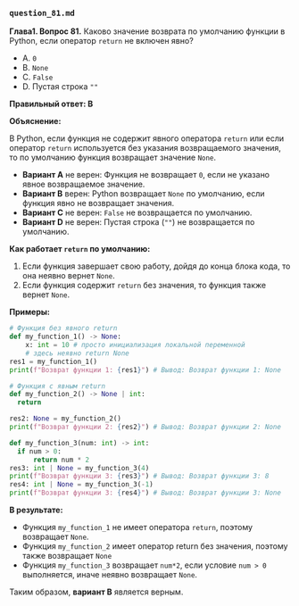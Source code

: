 ### `question_81.md`

**Глава1. Вопрос 81.** Каково значение возврата по умолчанию функции в Python, если оператор `return` не включен явно?

- A.  `0`
- B.  `None`
- C.  `False`
- D.  Пустая строка `""`

**Правильный ответ: B**

**Объяснение:**

В Python, если функция не содержит явного оператора `return` или если оператор `return` используется без указания возвращаемого значения, то по умолчанию функция возвращает значение `None`.

*   **Вариант A** не верен: Функция не возвращает `0`, если не указано явное возвращаемое значение.
*   **Вариант B** верен: Python возвращает `None` по умолчанию, если функция явно не возвращает значения.
*   **Вариант C** не верен: `False` не возвращается по умолчанию.
*  **Вариант D** не верен: Пустая строка (`""`) не возвращается по умолчанию.

**Как работает `return` по умолчанию:**

1.  Если функция завершает свою работу, дойдя до конца блока кода, то она неявно вернет `None`.
2.  Если функция содержит `return` без значения, то функция также вернет `None`.

**Примеры:**

```python
# Функция без явного return
def my_function_1() -> None:
    x: int = 10 # просто инициализация локальной переменной
    # здесь неявно return None
res1 = my_function_1()
print(f"Возврат функции 1: {res1}") # Вывод: Возврат функции 1: None

# Функция с явным return
def my_function_2() -> None | int:
  return

res2: None = my_function_2()
print(f"Возврат функции 2: {res2}") # Вывод: Возврат функции 2: None

def my_function_3(num: int) -> int:
  if num > 0:
      return num * 2
res3: int | None = my_function_3(4)
print(f"Возврат функции 3: {res3}") # Вывод: Возврат функции 3: 8
res4: int | None = my_function_3(-1)
print(f"Возврат функции 3: {res4}") # Вывод: Возврат функции 3: None
```
**В результате:**

* Функция `my_function_1` не имеет оператора `return`, поэтому возвращает `None`.
* Функция `my_function_2`  имеет оператор return без значения, поэтому также возвращает `None`
* Функция `my_function_3` возвращает  `num*2`, если условие `num > 0` выполняется, иначе неявно возвращает `None`.

Таким образом, **вариант B** является верным.
